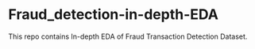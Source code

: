 # Fraud_detection-in-depth-EDA

This repo contains In-depth EDA of Fraud Transaction Detection Dataset.
